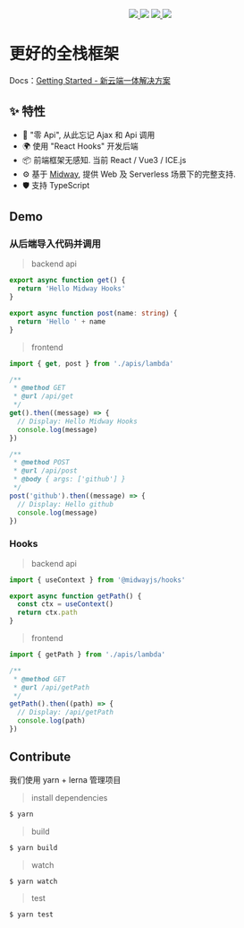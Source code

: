 <p align="center">
  <a href="https://www.npmjs.com/package/@midwayjs/hooks">
    <img src="https://img.shields.io/npm/v/@midwayjs/hooks/latest?style=for-the-badge">
  </a>
  <img src="https://img.shields.io/github/workflow/status/midwayjs/hooks/Node.js%20CI/master?style=for-the-badge">
  <a href="https://codecov.io/gh/midwayjs/hooks">
    <img src="https://img.shields.io/codecov/c/github/midwayjs/hooks?style=for-the-badge">
  </a>
  <img src="https://img.shields.io/npm/l/@midwayjs/hooks?style=for-the-badge">
</p>

# 更好的全栈框架

Docs：[Getting Started - 新云端一体解决方案](https://www.yuque.com/midwayjs/faas/quickstart_integration)

## ✨ 特性

- 🌈 "零 Api", 从此忘记 Ajax 和 Api 调用
- 🌍 使用 "React Hooks" 开发后端
- 📦 前端框架无感知. 当前 React / Vue3 / ICE.js
- ⚙️ 基于 [Midway](https://github.com/midwayjs/midway), 提供 Web 及 Serverless 场景下的完整支持.
- 🛡 支持 TypeScript

## Demo

### 从后端导入代码并调用

> backend api

```typescript
export async function get() {
  return 'Hello Midway Hooks'
}

export async function post(name: string) {
  return 'Hello ' + name
}
```

> frontend

```typescript
import { get, post } from './apis/lambda'

/**
 * @method GET
 * @url /api/get
 */
get().then((message) => {
  // Display: Hello Midway Hooks
  console.log(message)
})

/**
 * @method POST
 * @url /api/post
 * @body { args: ['github'] }
 */
post('github').then((message) => {
  // Display: Hello github
  console.log(message)
})
```

### Hooks

> backend api

```typescript
import { useContext } from '@midwayjs/hooks'

export async function getPath() {
  const ctx = useContext()
  return ctx.path
}
```

> frontend

```typescript
import { getPath } from './apis/lambda'

/**
 * @method GET
 * @url /api/getPath
 */
getPath().then((path) => {
  // Display: /api/getPath
  console.log(path)
})
```

## Contribute

我们使用 yarn + lerna 管理项目

> install dependencies

```bash
$ yarn
```

> build

```bash
$ yarn build
```

> watch

```bash
$ yarn watch
```

> test

```bash
$ yarn test
```
